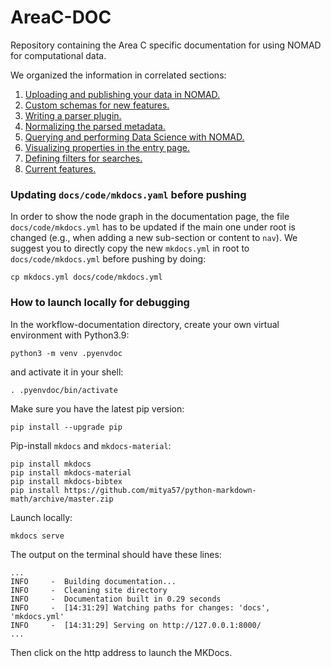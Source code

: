 # AreaC-DOC
Repository containing the Area C specific documentation for using NOMAD for computational data.


We organized the information in correlated sections:
1. [Uploading and publishing your data in NOMAD.](https://fairmat-nfdi.github.io/AreaC-DOC/uploading_and_publishing_data/intro/)
2. [Custom schemas for new features.](https://fairmat-nfdi.github.io/AreaC-DOC/custom_schemas_for_new_features/intro/)
3. [Writing a parser plugin.](https://fairmat-nfdi.github.io/AreaC-DOC/writing_a_parser_plugin/intro/)
4. [Normalizing the parsed metadata.](https://fairmat-nfdi.github.io/AreaC-DOC/normalizing_the_parsed_metadata/intro/)
5. [Querying and performing Data Science with NOMAD.](https://fairmat-nfdi.github.io/AreaC-DOC/querying_and_performing_Data_Science/intro/)
6. [Visualizing properties in the entry page.](https://fairmat-nfdi.github.io/AreaC-DOC/visualizing_properties_in_the_entry_page/intro/)
7. [Defining filters for searches.](https://fairmat-nfdi.github.io/AreaC-DOC/defining_filters_for_searches/intro/)
8. [Current features.](https://fairmat-nfdi.github.io/AreaC-DOC/current_features/intro/)


### Updating `docs/code/mkdocs.yaml` before pushing

In order to show the node graph in the documentation page, the file `docs/code/mkdocs.yml` has to be updated if the main one under root is changed (e.g., when adding a new sub-section or content to `nav`). We suggest you to directly copy the new `mkdocs.yml` in root to `docs/code/mkdocs.yml` before pushing by doing:
```
cp mkdocs.yml docs/code/mkdocs.yml
```

### How to launch locally for debugging

In the workflow-documentation directory, create your own virtual environment with Python3.9:
```
python3 -m venv .pyenvdoc
```
and activate it in your shell:
```
. .pyenvdoc/bin/activate
```

Make sure you have the latest pip version:
```
pip install --upgrade pip
```

Pip-install `mkdocs` and `mkdocs-material`:
```
pip install mkdocs
pip install mkdocs-material
pip install mkdocs-bibtex
pip install https://github.com/mitya57/python-markdown-math/archive/master.zip
```

Launch locally:
```
mkdocs serve
```

The output on the terminal should have these lines:
```
...
INFO     -  Building documentation...
INFO     -  Cleaning site directory
INFO     -  Documentation built in 0.29 seconds
INFO     -  [14:31:29] Watching paths for changes: 'docs', 'mkdocs.yml'
INFO     -  [14:31:29] Serving on http://127.0.0.1:8000/
...
```
Then click on the http address to launch the MKDocs.
